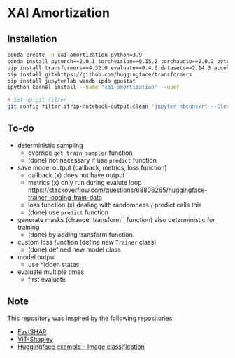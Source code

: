 # XAI Amortization

## Installation

```bash
conda create -n xai-amortization python=3.9
conda install pytorch==2.0.1 torchvision==0.15.2 torchaudio==2.0.2 pytorch-cuda=11.7 -c pytorch -c nvidia
pip install transformers==4.32.0 evaluate==0.4.0 datasets==2.14.3 accelerate==0.20.3 scikit-learn==1.3.0
pip install git+https://github.com/huggingface/transformers
pip install jupyterlab wandb ipdb gpustat
ipython kernel install --name "xai-amortization" --user

# Set up git filter
git config filter.strip-notebook-output.clean 'jupyter nbconvert --ClearOutputPreprocessor.enabled=True --ClearMetadataPreprocessor.enabled=True --to=notebook --stdin --stdout --log-level=ERROR'
```

## To-do

* deterministic sampling
  * override `get_train_sampler` function
  * (done) not necessary if use `predict` function
* save model output (callback, metrics, loss function)
  * callback (x) does not have output
  * metrics (x) only run during evalute loop <https://stackoverflow.com/questions/68806265/huggingface-trainer-logging-train-data>
  * loss function (x) dealing with randomness / predict calls this
  * (done) use `predict` function
* generate masks (change `transform`` function) also deterministic for training
  * (done) by adding transform function.
* custom loss function (define new `Trainer` class)
  * (done) defined new model class
* model output
  * use hidden states
* evaluate multiple times
  * first evaluate

## Note

This repository was inspired by the following repositories:

* [FastSHAP](https://github.com/iancovert/fastshap/tree/main/fastshap)
* [ViT-Shapley](https://github.com/suinleelab/vit-shapley)
* [Huggingface example - Image classification](https://github.com/huggingface/transformers/tree/149cb0cce2df3f932de58c6d05cec548600553e2/examples/pytorch/image-classification)

